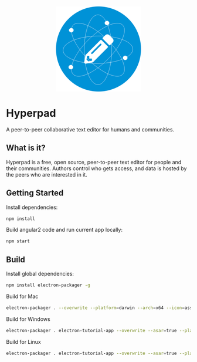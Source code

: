 <p align="center">
<img src='src/assets/pngs/icon.png'>
</p>

# Hyperpad

A peer-to-peer collaborative text editor for humans and communities.

## What is it?

Hyperpad is a free, open source, peer-to-peer text editor for people and their
communities. Authors control who gets access, and data is hosted by the peers
who are interested in it.

## Getting Started

Install dependencies:

``` bash
npm install
```

Build angular2 code and run current app locally:

``` bash
npm start
```

## Build

Install global dependencies:

``` bash
npm install electron-packager -g
```

Build for Mac

``` bash
electron-packager . --overwrite --platform=darwin --arch=x64 --icon=assets/icons/mac/icon.icns --prune=true --out=release-builds
```

Build for Windows

``` bash
electron-packager . electron-tutorial-app --overwrite --asar=true --platform=win32 --arch=ia32 --icon=assets/icons/win/icon.ico --prune=true --out=release-builds --version-string.CompanyName=CE --version-string.FileDescription=CE --version-string.ProductName="Pokédex"
```

Build for Linux

``` bash
electron-packager . electron-tutorial-app --overwrite --asar=true --platform=linux --arch=x64 --icon=assets/icons/linux/icon.png --prune=true --out=release-builds
```

